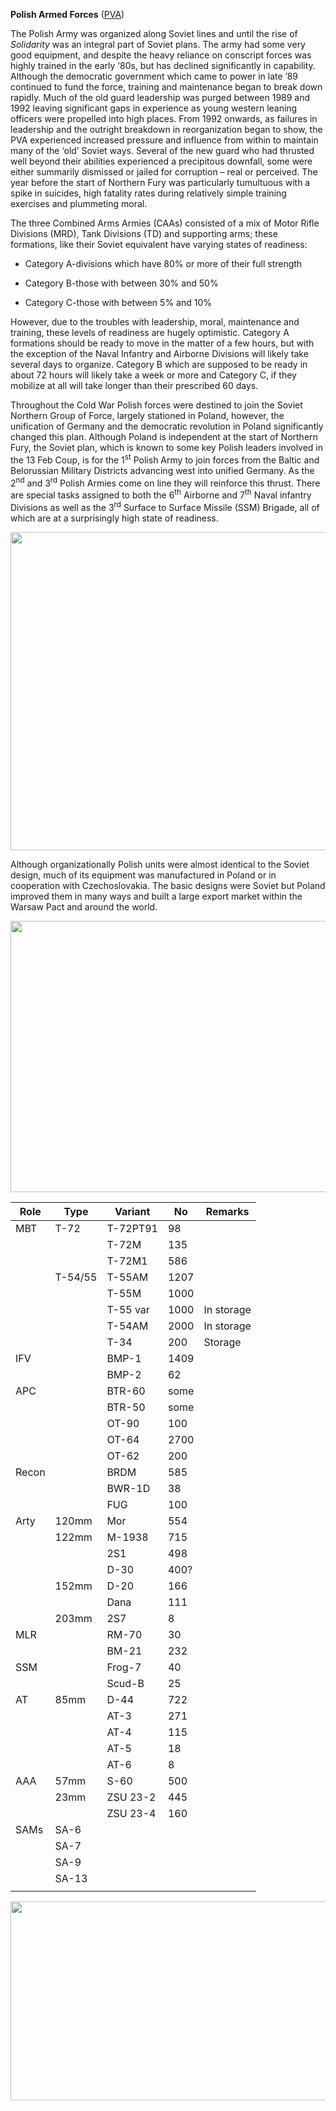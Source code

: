 **Polish Armed Forces**
([PVA](https://en.wikipedia.org/wiki/Polish_People%27s_Army_order_of_battle))

The Polish Army was organized along Soviet lines and until the rise of
*Solidarity* was an integral part of Soviet plans. The army had some
very good equipment, and despite the heavy reliance on conscript forces
was highly trained in the early ‘80s, but has declined significantly in
capability. Although the democratic government which came to power in
late ’89 continued to fund the force, training and maintenance began to
break down rapidly. Much of the old guard leadership was purged between
1989 and 1992 leaving significant gaps in experience as young western
leaning officers were propelled into high places. From 1992 onwards, as
failures in leadership and the outright breakdown in reorganization
began to show, the PVA experienced increased pressure and influence from
within to maintain many of the ‘old’ Soviet ways. Several of the new
guard who had thrusted well beyond their abilities experienced a
precipitous downfall, some were either summarily dismissed or jailed for
corruption – real or perceived. The year before the start of Northern
Fury was particularly tumultuous with a spike in suicides, high fatality
rates during relatively simple training exercises and plummeting moral.

The three Combined Arms Armies (CAAs) consisted of a mix of Motor Rifle
Divisions (MRD), Tank Divisions (TD) and supporting arms; these
formations, like their Soviet equivalent have varying states of
readiness:

-   Category A-divisions which have 80% or more of their full strength

-   Category B-those with between 30% and 50%

-   Category C-those with between 5% and 10%

However, due to the troubles with leadership, moral, maintenance and
training, these levels of readiness are hugely optimistic. Category A
formations should be ready to move in the matter of a few hours, but
with the exception of the Naval Infantry and Airborne Divisions will
likely take several days to organize. Category B which are supposed to
be ready in about 72 hours will likely take a week or more and Category
C, if they mobilize at all will take longer than their prescribed 60
days.

Throughout the Cold War Polish forces were destined to join the Soviet
Northern Group of Force, largely stationed in Poland, however, the
unification of Germany and the democratic revolution in Poland
significantly changed this plan. Although Poland is independent at the
start of Northern Fury, the Soviet plan, which is known to some key
Polish leaders involved in the 13 Feb Coup, is for the 1<sup>st</sup>
Polish Army to join forces from the Baltic and Belorussian Military
Districts advancing west into unified Germany. As the 2<sup>nd</sup> and
3<sup>rd</sup> Polish Armies come on line they will reinforce this
thrust. There are special tasks assigned to both the 6<sup>th</sup>
Airborne and 7<sup>th</sup> Naval infantry Divisions as well as the
3<sup>rd</sup> Surface to Surface Missile (SSM) Brigade, all of which
are at a surprisingly high state of readiness.

<img src="/assets\images\warsaw\pl\army\media\image1.png" style="width:7.44485in;height:5.30443in" />

Although organizationally Polish units were almost identical to the
Soviet design, much of its equipment was manufactured in Poland or in
cooperation with Czechoslovakia. The basic designs were Soviet but
Poland improved them in many ways and built a large export market within
the Warsaw Pact and around the world.

<img src="/assets\images\warsaw\pl\army\media\image2.jpg" style="width:6.33333in;height:4.52381in" />

| **Role** | **Type** | **Variant** | **No** | **Remarks** |
|----------|----------|-------------|--------|-------------|
| MBT      | T-72     | T-72PT91    | 98     |             |
|          |          | T-72M       | 135    |             |
|          |          | T-72M1      | 586    |             |
|          | T-54/55  | T-55AM      | 1207   |             |
|          |          | T-55M       | 1000   |             |
|          |          | T-55 var    | 1000   | In storage  |
|          |          | T-54AM      | 2000   | In storage  |
|          |          | T-34        | 200    | Storage     |
| IFV      |          | BMP-1       | 1409   |             |
|          |          | BMP-2       | 62     |             |
| APC      |          | BTR-60      | some   |             |
|          |          | BTR-50      | some   |             |
|          |          | OT-90       | 100    |             |
|          |          | OT-64       | 2700   |             |
|          |          | OT-62       | 200    |             |
| Recon    |          | BRDM        | 585    |             |
|          |          | BWR-1D      | 38     |             |
|          |          | FUG         | 100    |             |
| Arty     | 120mm    | Mor         | 554    |             |
|          | 122mm    | M-1938      | 715    |             |
|          |          | 2S1         | 498    |             |
|          |          | D-30        | 400?   |             |
|          | 152mm    | D-20        | 166    |             |
|          |          | Dana        | 111    |             |
|          | 203mm    | 2S7         | 8      |             |
| MLR      |          | RM-70       | 30     |             |
|          |          | BM-21       | 232    |             |
| SSM      |          | Frog-7      | 40     |             |
|          |          | Scud-B      | 25     |             |
| AT       | 85mm     | D-44        | 722    |             |
|          |          | AT-3        | 271    |             |
|          |          | AT-4        | 115    |             |
|          |          | AT-5        | 18     |             |
|          |          | AT-6        | 8      |             |
| AAA      | 57mm     | S-60        | 500    |             |
|          | 23mm     | ZSU 23-2    | 445    |             |
|          |          | ZSU 23-4    | 160    |             |
| SAMs     | SA-6     |             |        |             |
|          | SA-7     |             |        |             |
|          | SA-9     |             |        |             |
|          | SA-13    |             |        |             |
|          |          |             |        |             |

<img src="/assets\images\warsaw\pl\army\media\image3.jpg" style="width:6.5in;height:3.31111in" />
